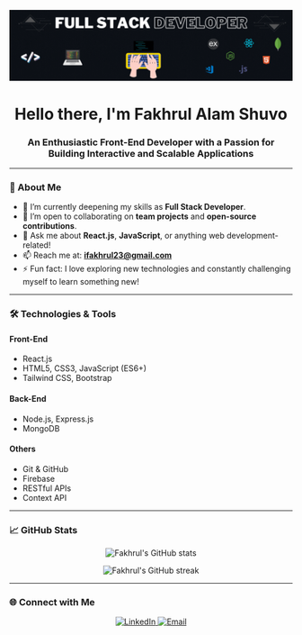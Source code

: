 
![MasterHead](https://raw.githubusercontent.com/fakhrul62/now/refs/heads/main/assets/img/huge.gif)

<h1 align="center">Hello there, I'm Fakhrul Alam Shuvo</h1>
<h3 align="center">An Enthusiastic Front-End Developer with a Passion for Building Interactive and Scalable Applications</h3>

---

### 👋 About Me

- 🌱 I’m currently deepening my skills as **Full Stack Developer**.
- 👯 I’m open to collaborating on **team projects** and **open-source contributions**.
- 💬 Ask me about **React.js**, **JavaScript**, or anything web development-related!
- 📫 Reach me at: **ifakhrul23@gmail.com**
- ⚡ Fun fact: I love exploring new technologies and constantly challenging myself to learn something new!

---

### 🛠️ Technologies & Tools

#### Front-End
- React.js
- HTML5, CSS3, JavaScript (ES6+)
- Tailwind CSS, Bootstrap

#### Back-End
- Node.js, Express.js
- MongoDB

#### Others
- Git & GitHub
- Firebase
- RESTful APIs
- Context API

---

### 📈 GitHub Stats

<p align="center">
  <img src="https://github-readme-stats.vercel.app/api?username=fakhrul62&show_icons=true&theme=radical" alt="Fakhrul's GitHub stats"/>
</p>

<p align="center">
  <img src="https://github-readme-streak-stats.herokuapp.com/?user=fakhrul62&theme=radical" alt="Fakhrul's GitHub streak"/>
</p>

---

### 🌐 Connect with Me

<p align="center">
  <a href="https://www.linkedin.com/in/md-fakhrul-alam-shuvo/" target="_blank">
    <img src="https://img.shields.io/badge/-LinkedIn-%230077B5?style=for-the-badge&logo=linkedin&logoColor=white" alt="LinkedIn" />
  </a>
  <a href="mailto:ifakhrul23@gmail.com" target="_blank">
    <img src="https://img.shields.io/badge/-Gmail-%23D14836?style=for-the-badge&logo=gmail&logoColor=white" alt="Email" />
  </a>
</p>

